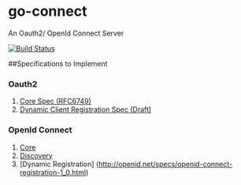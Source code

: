 # go-connect
An Oauth2/ OpenId Connect Server

[![Build Status](https://travis-ci.org/jhuntoo/go-connect.svg?branch=master)](https://travis-ci.org/jhuntoo/go-connect)


##Specifications to Implement

### Oauth2
1. [Core Spec (RFC6749)]( https://tools.ietf.org/html/rfc6749)
2. [Dynamic Client Registration Spec (Draft)](https://tools.ietf.org/html/draft-ietf-oauth-dyn-reg-29) 


### OpenId Connect
1. [Core](http://openid.net/specs/openid-connect-registration-1_0.html)
2. [Discovery](http://openid.net/specs/openid-connect-discovery-1_0.html)
3. [Dynamic Registration] (http://openid.net/specs/openid-connect-registration-1_0.html)